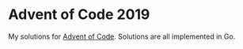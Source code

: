# Advent of Code 2019

My solutions for [Advent of Code](https://adventofcode.com/). Solutions are all implemented in Go.
